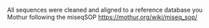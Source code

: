 All sequences were cleaned and aligned to a reference database you Mothur following
the miseqSOP
https://mothur.org/wiki/miseq_sop/